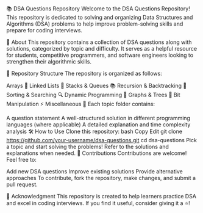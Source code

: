 📚 DSA Questions Repository
Welcome to the DSA Questions Repository! This repository is dedicated to solving and organizing Data Structures and Algorithms (DSA) problems to help improve problem-solving skills and prepare for coding interviews.

🚀 About
This repository contains a collection of DSA questions along with solutions, categorized by topic and difficulty. It serves as a helpful resource for students, competitive programmers, and software engineers looking to strengthen their algorithmic skills.

📂 Repository Structure
The repository is organized as follows:

Arrays 🏁
Linked Lists 🔗
Stacks & Queues 📚
Recursion & Backtracking 🔄
Sorting & Searching 🔍
Dynamic Programming 🧩
Graphs & Trees 🌳
Bit Manipulation ⚡
Miscellaneous 🎯
Each topic folder contains:

A question statement
A well-structured solution in different programming languages (where applicable)
A detailed explanation and time complexity analysis
🛠 How to Use
Clone this repository:
bash
Copy
Edit
git clone https://github.com/your-username/dsa-questions.git
cd dsa-questions
Pick a topic and start solving the problems!
Refer to the solutions and explanations when needed.
🤝 Contributions
Contributions are welcome! Feel free to:

Add new DSA questions
Improve existing solutions
Provide alternative approaches
To contribute, fork the repository, make changes, and submit a pull request.

🌟 Acknowledgment
This repository is created to help learners practice DSA and excel in coding interviews. If you find it useful, consider giving it a ⭐!
